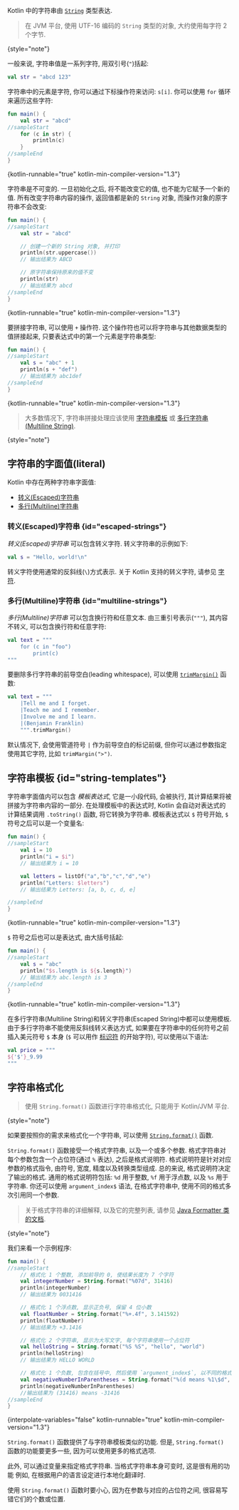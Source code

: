 [//]: # (title: 字符串)

Kotlin 中的字符串由 [`String`](https://kotlinlang.org/api/latest/jvm/stdlib/kotlin/-string/) 类型表达.

> 在 JVM 平台, 使用 UTF-16 编码的 `String` 类型的对象, 大约使用每字符 2 个字节.
>
{style="note"}

一般来说, 字符串值是一系列字符, 用双引号(`"`)括起:

```kotlin
val str = "abcd 123"
```

字符串中的元素是字符, 你可以通过下标操作符来访问: `s[i]`.
你可以使用 `for` 循环来遍历这些字符:

```kotlin
fun main() {
    val str = "abcd"
//sampleStart
    for (c in str) {
        println(c)
    }
//sampleEnd
}
```
{kotlin-runnable="true" kotlin-min-compiler-version="1.3"}

字符串是不可变的. 一旦初始化之后, 将不能改变它的值, 也不能为它赋予一个新的值.
所有改变字符串内容的操作, 返回值都是新的 `String` 对象, 而操作对象的原字符串不会改变:

```kotlin
fun main() {
//sampleStart
    val str = "abcd"

    // 创建一个新的 String 对象, 并打印
    println(str.uppercase())
    // 输出结果为 ABCD

    // 原字符串保持原来的值不变
    println(str)
    // 输出结果为 abcd
//sampleEnd
}
```
{kotlin-runnable="true" kotlin-min-compiler-version="1.3"}

要拼接字符串, 可以使用 `+` 操作符. 这个操作符也可以将字符串与其他数据类型的值拼接起来, 只要表达式中的第一个元素是字符串类型:

```kotlin
fun main() {
//sampleStart
    val s = "abc" + 1
    println(s + "def")
    // 输出结果为 abc1def
//sampleEnd
}
```
{kotlin-runnable="true" kotlin-min-compiler-version="1.3"}

> 大多数情况下, 字符串拼接处理应该使用 [字符串模板](#string-templates) 或 [多行字符串(Multiline String)](#multiline-strings).
>
{style="note"}

## 字符串的字面值(literal)

Kotlin 中存在两种字符串字面值:

* [转义(Escaped)字符串](#escaped-strings)
* [多行(Multiline)字符串](#multiline-strings)

### 转义(Escaped)字符串 {id="escaped-strings"}

_转义(Escaped)字符串_ 可以包含转义字符.
转义字符串的示例如下:

```kotlin
val s = "Hello, world!\n"
```

转义字符使用通常的反斜线(`\`)方式表示.
关于 Kotlin 支持的转义字符, 请参见 [字符](characters.md).

### 多行(Multiline)字符串 {id="multiline-strings"}

_多行(Multiline)字符串_ 可以包含换行符和任意文本.
由三重引号表示(`"""`), 其内容不转义, 可以包含换行符和任意字符:

```kotlin
val text = """
    for (c in "foo")
        print(c)
"""
```

要删除多行字符串的前导空白(leading whitespace), 可以使用 [`trimMargin()`](https://kotlinlang.org/api/latest/jvm/stdlib/kotlin.text/trim-margin.html) 函数:

```kotlin
val text = """
    |Tell me and I forget.
    |Teach me and I remember.
    |Involve me and I learn.
    |(Benjamin Franklin)
    """.trimMargin()
```

默认情况下, 会使用管道符号 `|` 作为前导空白的标记前缀, 但你可以通过参数指定使用其它字符, 比如 `trimMargin(">")`.

## 字符串模板 {id="string-templates"}

字符串字面值内可以包含 _模板表达式_, 它是一小段代码, 会被执行, 其计算结果将被拼接为字符串内容的一部分.
在处理模板中的表达式时, Kotlin 会自动对表达式的计算结果调用 `.toString()` 函数, 将它转换为字符串.
模板表达式以 `$` 符号开始, `$` 符号之后可以是一个变量名:

```kotlin
fun main() {
//sampleStart
    val i = 10
    println("i = $i")
    // 输出结果为 i = 10

    val letters = listOf("a","b","c","d","e")
    println("Letters: $letters")
    // 输出结果为 Letters: [a, b, c, d, e]

//sampleEnd
}
```
{kotlin-runnable="true" kotlin-min-compiler-version="1.3"}

`$` 符号之后也可以是表达式, 由大括号括起:

```kotlin
fun main() {
//sampleStart
    val s = "abc"
    println("$s.length is ${s.length}")
    // 输出结果为 abc.length is 3
//sampleEnd
}
```
{kotlin-runnable="true" kotlin-min-compiler-version="1.3"}

在多行字符串(Multiline String)和转义字符串(Escaped String)中都可以使用模板.
由于多行字符串不能使用反斜线转义表达方式, 如果要在字符串中的任何符号之前插入美元符号 `$` 本身
(`$` 可以用作 [标识符](https://kotlinlang.org/docs/reference/grammar.html#identifiers) 的开始字符),
可以使用以下语法:

```kotlin
val price = """
${'$'}_9.99
"""
```

## 字符串格式化

> 使用 `String.format()` 函数进行字符串格式化, 只能用于 Kotlin/JVM 平台.
>
{style="note"}

如果要按照你的需求来格式化一个字符串, 可以使用
[`String.format()`](https://kotlinlang.org/api/latest/jvm/stdlib/kotlin.text/format.html)
函数.

`String.format()` 函数接受一个格式字符串, 以及一个或多个参数.
格式字符串对每个参数包含一个占位符(通过 `%` 表达), 之后是格式说明符.
格式说明符是针对对应参数的格式指令, 由符号, 宽度, 精度以及转换类型组成.
总的来说, 格式说明符决定了输出的格式.
通用的格式说明符包括: `%d` 用于整数, `%f` 用于浮点数, 以及 `%s` 用于字符串.
你还可以使用 `argument_index$` 语法, 在格式字符串中, 使用不同的格式多次引用同一个参数.

> 关于格式字符串的详细解释, 以及它的完整列表, 请参见 [Java Formatter 类的文档](https://docs.oracle.com/javase/8/docs/api/java/util/Formatter.html#summary).
>
{style="note"}

我们来看一个示例程序:

```kotlin
fun main() {
//sampleStart
    // 格式化 1 个整数, 添加前导的 0, 使结果长度为 7 个字符
    val integerNumber = String.format("%07d", 31416)
    println(integerNumber)
    // 输出结果为 0031416

    // 格式化 1 个浮点数, 显示正负号, 保留 4 位小数
    val floatNumber = String.format("%+.4f", 3.141592)
    println(floatNumber)
    // 输出结果为 +3.1416

    // 格式化 2 个字符串, 显示为大写文字, 每个字符串使用一个占位符
    val helloString = String.format("%S %S", "hello", "world")
    println(helloString)
    // 输出结果为 HELLO WORLD

    // 格式化 1 个负数, 包含在括号中, 然后使用 `argument_index$`, 以不同的格式输出同一个数字 (没有括号).
    val negativeNumberInParentheses = String.format("%(d means %1\$d", -31416)
    println(negativeNumberInParentheses)
    //输出结果为 (31416) means -31416
//sampleEnd
}
```
{interpolate-variables="false" kotlin-runnable="true" kotlin-min-compiler-version="1.3"}

`String.format()` 函数提供了与字符串模板类似的功能.
但是, `String.format()` 函数的功能要更多一些, 因为可以使用更多的格式选项.

此外, 可以通过变量来指定格式字符串. 当格式字符串本身可变时, 这是很有用的功能
例如, 在根据用户的语言设定进行本地化翻译时.

使用 `String.format()` 函数时要小心, 因为在参数与对应的占位符之间, 很容易写错它们的个数或位置.

